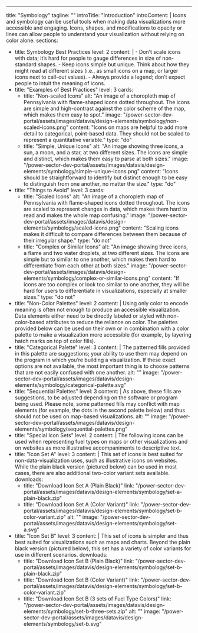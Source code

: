 ---
title: "Symbology"
tagline: ""
introTitle: "Introduction"
introContent: | 
        Icons and symbology can be useful tools when making data visualizations more accessible and engaging. Icons, shapes, and modifications to opacity or lines can allow people to understand your visualization without relying on color alone. 
sections:
  - title: Symbology Best Practices
    level: 2
    content: |
        - Don’t scale icons with data; it’s hard for people to gauge differences in size of non-standard shapes.
        - Keep icons simple but unique. Think about how they might read at different sizes (i.e., as small icons on a map, or larger icons next to call-out values).
        - Always provide a legend; don’t expect people to intuit the meaning of icons.
  - title: "Examples of Best Practices"
    level: 3
    cards:
    - title: "Non-scaled Icons"
      alt: "An image of a choropleth map of Pennsylvania with flame-shaped icons dotted throughout. The icons are simple and high-contrast against the color scheme of the map, which makes them easy to spot."
      image: "/power-sector-dev-portal/assets/images/datavis/design-elements/symbology/non-scaled-icons.png"
      content: "Icons on maps are helpful to add more detail to categorical, point-based data. They should not be scaled to represent a quantitative variable."
      type: "do"
    - title: "Simple, Unique Icons"
      alt: "An image showing three icons, a sun, a moon, and a star, at two different sizes. The icons are simple and distinct, which makes them easy to parse at both sizes."
      image: "/power-sector-dev-portal/assets/images/datavis/design-elements/symbology/simple-unique-icons.png"
      content: "Icons should be straightforward to identify but distinct enough to be easy to distinguish from one another, no matter the size."
      type: "do"
  - title: "Things to Avoid"
    level: 3
    cards:
    - title: "Scaled Icons"
      alt: "An image of a choropleth map of Pennsylvania with flame-shaped icons dotted throughout. The icons are scaled to represent changes in data, which makes them hard to read and makes the whole map confusing."
      image: "/power-sector-dev-portal/assets/images/datavis/design-elements/symbology/scaled-icons.png"
      content: "Scaling icons makes it difficult to compare differences between them because of their irregular shape."
      type: "do not"
    - title: "Complex or Similar Icons"
      alt: "An image showing three icons, a flame and two water droplets, at two different sizes. The icons are simple but to similar to one another, which makes them hard to differentiate from each other at both sizes."
      image: "/power-sector-dev-portal/assets/images/datavis/design-elements/symbology/complex-or-similar-icons.png"
      content: "If icons are too complex or look too similar to one another, they will be hard for users to differentiate in visualizations, especially at smaller sizes."
      type: "do not"
  - title: "Non-Color Palettes"
    level: 2
    content: |
       Using only color to encode meaning is often not enough to produce an accessible visualization. Data elements either need to be directly labeled or styled with non-color-based attributes to reduce the reliance on color. The palettes provided below can be used on their own or in combination with a color palette to make a visualization more accessible (for example, by layering hatch marks on top of color fills).
  - title: "Categorical Palette"
    level: 3
    content: |
       The patterned fills provided in this palette are suggestions; your ability to use them may depend on the program in which you’re building a visualization. If these exact options are not available, the most important thing is to choose patterns that are not easily confused with one another. 
    alt: ""
    image: "/power-sector-dev-portal/assets/images/datavis/design-elements/symbology/categorical-palette.svg"
  - title: "Sequential Palettes"
    level: 3
    content: |
       As above, these fills are suggestions, to be adjusted depending on the software or program being used. Please note, some patterned fills may conflict with map elements (for example, the dots in the second palette below) and thus should not be used on map-based visualizations. 
    alt: ""
    image: "/power-sector-dev-portal/assets/images/datavis/design-elements/symbology/sequential-palettes.png"
  - title: "Special Icon Sets"
    level: 2
    content: |
       The following icons can be used when representing fuel types on maps or other visualizations and on websites as more illustrative accompaniments to descriptive text. 
  - title: "Icon Set A"
    level: 3
    content: |
       This set of icons is best suited for non-data-visualization uses, such as illustrative icons on websites. While the plain black version (pictured below) can be used in most cases, there are also additional two-color variant sets available.
    downloads:
    - title: "Download Icon Set A (Plain Black)"
      link: "/power-sector-dev-portal/assets/images/datavis/design-elements/symbology/set-a-plain-black.zip"
    - title: "Download Icon Set A (Color Variant)"
      link: "/power-sector-dev-portal/assets/images/datavis/design-elements/symbology/set-b-color-variant.zip"
    alt: ""
    image: "/power-sector-dev-portal/assets/images/datavis/design-elements/symbology/set-a.svg"
  - title: "Icon Set B"
    level: 3
    content: |
       This set of icons is simpler and thus best suited for visualizations such as maps and charts. Beyond the plain black version (pictured below), this set has a variety of color variants for use in different scenarios.
    downloads:
    - title: "Download Icon Set B (Plain Black)"
      link: "/power-sector-dev-portal/assets/images/datavis/design-elements/symbology/set-b-plain-black.zip"
    - title: "Download Icon Set B (Color Variant)"
      link: "/power-sector-dev-portal/assets/images/datavis/design-elements/symbology/set-b-color-variant.zip"
    - title: "Download Icon Set B (3 sets of Fuel Type Colors)"
      link: "/power-sector-dev-portal/assets/images/datavis/design-elements/symbology/set-b-three-sets.zip"
    alt: ""
    image: "/power-sector-dev-portal/assets/images/datavis/design-elements/symbology/set-b.svg"
